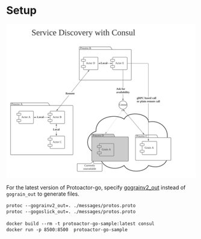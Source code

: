 # Setup

![](https://raw.githubusercontent.com/oklahomer/protoactor-go-sender-example/master/docs/consul.png)

For the latest version of Protoactor-go, specify [gograinv2_out](https://github.com/AsynkronIT/protoactor-go/blob/dev/protobuf/protoc-gen-gograinv2/Makefile) instead of `gograin_out` to generate files.
```
protoc --gograinv2_out=. ./messages/protos.proto
protoc --gogoslick_out=. ./messages/protos.proto

docker build --rm -t protoactor-go-sample:latest consul
docker run -p 8500:8500  protoactor-go-sample
```

